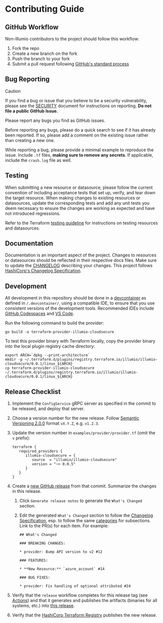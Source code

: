 # Contributing Guide

## GitHub Workflow

Non-Illumio contributors to the project should follow this workflow:

1. Fork the repo
2. Create a new branch on the fork
3. Push the branch to your fork
4. Submit a pull request following [GitHub's standard process](https://docs.github.com/en/pull-requests/collaborating-with-pull-requests/proposing-changes-to-your-work-with-pull-requests/about-pull-requests)

## Bug Reporting

> [!CAUTION]
> If you find a bug or issue that you believe to be a security vulnerability, please see the [SECURITY](SECURITY.md) document for instructions on reporting. **Do not file a public GitHub Issue.**

Please report any bugs you find as GitHub issues.

Before reporting any bugs, please do a quick search to see if it has already been reported. If so, please add a comment on the existing issue rather than creating a new one.

While reporting a bug, please provide a minimal example to reproduce the issue. Include `.tf` files, **making sure to remove any secrets**. If applicable, include the `crash.log` file as well.

## Testing

When submitting a new resource or datasource, please follow the current convention of including acceptance tests that set up, verify, and tear down the target resource. When making changes to existing resources or datasources, update the corresponding tests and add any unit tests you deem necessary to ensure the changes are working as expected and have not introduced regressions.

Refer to the Terraform [testing guideline](https://www.terraform.io/docs/extend/testing/index.html) for instructions on testing resources and datasources.

## Documentation

Documentation is an important aspect of the project. Changes to resources or datasources should be reflected in their respective docs files. Make sure to update the [CHANGELOG](../CHANGELOG.md) describing your changes. This project follows [HashiCorp's Changelog Specification](https://developer.hashicorp.com/terraform/plugin/best-practices/versioning#changelog-specification).

## Development

All development in this repository should be done in a [devcontainer](https://containers.dev/) as defined in `/.devcontainer/`, using a compatible IDE, to ensure that you use consistent versions of the development tools.
Recommended IDEs include [GitHub Codespaces](https://github.com/features/codespaces) and [VS Code](https://code.visualstudio.com/).

Run the following command to build the provider:

```
go build -o terraform-provider-illumio-cloudsecure
```

To test this provider binary with Terraform locally, copy the provider binary into the local plugin registry cache directory:

```
export ARCH=`dpkg --print-architecture`
mkdir -p ~/.terraform.d/plugins/registry.terraform.io/illumio/illumio-cloudsecure/0.0.1/linux_${ARCH}
cp terraform-provider-illumio-cloudsecure ~/.terraform.d/plugins/registry.terraform.io/illumio/illumio-cloudsecure/0.0.1/linux_${ARCH}
```

## Release Checklist

1. Implement the `ConfigService` gRPC server as specified in the commit to be released, and deploy that server.
1. Choose a version number for the new release. Follow [Semantic Versioning 2.0.0](https://semver.org/spec/v2.0.0.html) format `vX.Y.Z`, e.g. `v1.2.3`.
1. Update the version number in `examples/provider/provider.tf` (omit the `v` prefix):

   ```
   terraform {
      required_providers {
         illumio-cloudsecure = {
            source  = "illumio/illumio-cloudsecure"
            version = "~> 0.0.5"
         }
      }
   }
   ```

1. Create a [new GitHub release](https://github.com/illumio/terraform-provider-illumio-cloudsecure/releases) from that commit. Summarize the changes in this release.

   1. Click `Generate release notes` to generate the `What's Changed` section.
   1. Edit the generated `What's Changed` section to follow the [Changelog Specification](https://developer.hashicorp.com/terraform/plugin/best-practices/versioning#changelog-specification), esp. to follow the same [categories](https://developer.hashicorp.com/terraform/plugin/best-practices/versioning#categorization) for subsections. Link to the PR(s) for each item. For example:

      ```
      ## What's Changed

      ### BREAKING CHANGES:

      * provider: Bump API version to v2 #12

      ### FEATURES:

      * **New Resource:** `azure_account` #14

      ### BUG FIXES:

      * provider: Fix handling of optional attributed #24
      ```

1. Verify that the `release` workflow completes for this release tag (see [Actions](https://github.com/illumio/terraform-provider-illumio-cloudsecure/actions)) and that it generates and publishes the artifacts (binaries for all systems, etc.) into [this release](https://github.com/illumio/terraform-provider-illumio-cloudsecure/releases).
1. Verify that the [HashiCorp Terraform Registry](https://registry.terraform.io/providers/illumio/illumio-cloudsecure/latest) publishes the new release.
